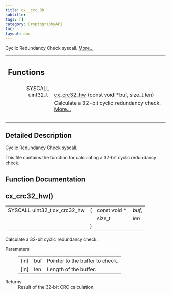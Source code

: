 ```yaml
---
title: ox__crc_8h
subtitle:
tags: []
category: CryptographyAPI
toc:
layout: doc
---
```



<p>Cyclic Redundancy Check syscall.  
<a href="#details">More...</a></p>
<table class="memberdecls">
<tr class="heading"><td colspan="2"><h2 class="groupheader"><a name="func-members"></a>
Functions</h2></td></tr>
<tr class="memitem:a33022284e3b405eedf1c1ae90e164d3c"><td class="memItemLeft" align="right" valign="top">SYSCALL uint32_t&#160;</td><td class="memItemRight" valign="bottom"><a class="el" href="../ox__crc_8h#a33022284e3b405eedf1c1ae90e164d3c">cx_crc32_hw</a> (const void *buf, size_t len)</td></tr>
<tr class="memdesc:a33022284e3b405eedf1c1ae90e164d3c"><td class="mdescLeft">&#160;</td><td class="mdescRight">Calculate a 32-bit cyclic redundancy check.  <a href="#a33022284e3b405eedf1c1ae90e164d3c">More...</a><br /></td></tr>
<tr class="separator:a33022284e3b405eedf1c1ae90e164d3c"><td class="memSeparator" colspan="2">&#160;</td></tr>
</table>
<a name="details" id="details"></a>

## Detailed Description

<div class="textblock"><p>Cyclic Redundancy Check syscall. </p>
<p>This file contains the function for calculating a 32-bit cyclic redundancy check. </p>
</div><h2 class="groupheader">Function Documentation</h2>
<a id="a33022284e3b405eedf1c1ae90e164d3c"></a>
<h2 class="memtitle">cx_crc32_hw()</h2>

<div class="memitem">
<div class="memproto">
      <table class="memname">
        <tr>
          <td class="memname">SYSCALL uint32_t cx_crc32_hw </td>
          <td>(</td>
          <td class="paramtype">const void *&#160;</td>
          <td class="paramname"><em>buf</em>, </td>
        </tr>
        <tr>
          <td class="paramkey"></td>
          <td></td>
          <td class="paramtype">size_t&#160;</td>
          <td class="paramname"><em>len</em>&#160;</td>
        </tr>
        <tr>
          <td></td>
          <td>)</td>
          <td></td><td></td>
        </tr>
      </table>
</div><div class="memdoc">

<p>Calculate a 32-bit cyclic redundancy check. </p>
<dl class="params"><dt>Parameters</dt><dd>
  <table class="params">
    <tr><td class="paramdir">[in]</td><td class="paramname">buf</td><td>Pointer to the buffer to check.</td></tr>
    <tr><td class="paramdir">[in]</td><td class="paramname">len</td><td>Length of the buffer.</td></tr>
  </table>
  </dd>
</dl>
<dl class="section return"><dt>Returns</dt><dd>Result of the 32-bit CRC calculation. </dd></dl>

</div>
</div>
